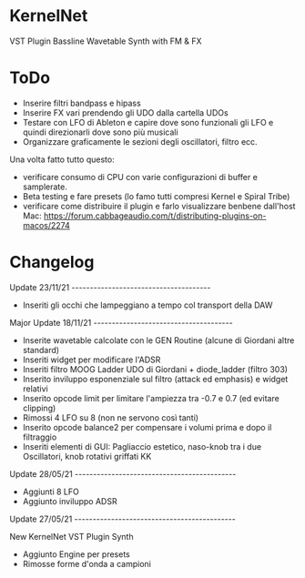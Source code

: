 # KernelNet
VST Plugin 
Bassline Wavetable Synth with FM & FX 

# ToDo

- Inserire filtri bandpass e hipass
- Inserire FX vari prendendo gli UDO dalla cartella UDOs
- Testare con LFO di Ableton e capire dove sono funzionali gli LFO e quindi direzionarli dove sono più musicali
- Organizzare graficamente le sezioni degli oscillatori, filtro ecc.

Una volta fatto tutto questo: 
- verificare consumo di CPU con varie configurazioni di buffer e samplerate. 
- Beta testing e fare presets (lo famo tutti compresi Kernel e Spiral Tribe)
- verificare come distribuire il plugin e farlo visualizzare benbene dall'host
Mac: https://forum.cabbageaudio.com/t/distributing-plugins-on-macos/2274


# Changelog

Update 23/11/21 --------------------------------------

- Inseriti gli occhi che lampeggiano a tempo col transport della DAW 


Major Update 18/11/21 --------------------------------------
 
- Inserite wavetable calcolate con le GEN Routine (alcune di Giordani altre standard)
- Inseriti widget per modificare l'ADSR
- Inseriti filtro MOOG Ladder UDO di Giordani + diode_ladder (filtro 303)
- Inserito inviluppo esponenziale sul filtro (attack ed emphasis) e widget relativi
- Inserito opcode limit per limitare l'ampiezza tra -0.7 e 0.7 (ed evitare clipping)
- Rimossi 4 LFO su 8 (non ne servono così tanti)
- Inserito opcode balance2 per compensare i volumi prima e dopo il filtraggio
- Inseriti elementi di GUI: Pagliaccio estetico, naso-knob tra i due Oscillatori, knob rotativi griffati KK

Update 28/05/21 --------------------------------------------

- Aggiunti 8 LFO
- Aggiunto inviluppo ADSR

Update 27/05/21 --------------------------------------------

New KernelNet VST Plugin Synth

- Aggiunto Engine per presets
- Rimosse forme d'onda a campioni


